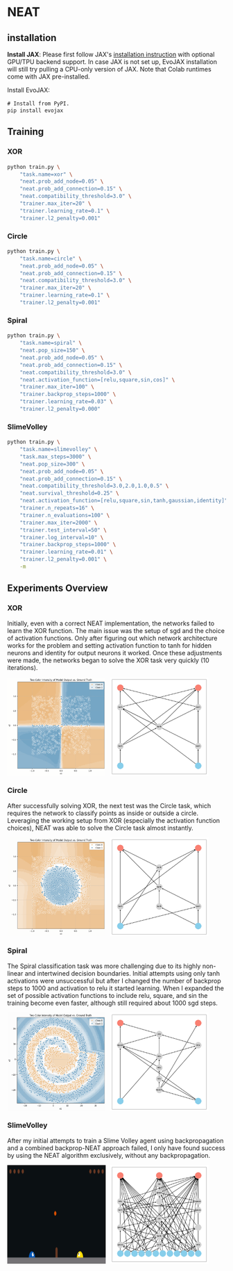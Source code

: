 # NEAT

## installation

**Install JAX**: 
Please first follow JAX's [installation instruction](https://github.com/google/jax#installation) with optional GPU/TPU backend support.
In case JAX is not set up, EvoJAX installation will still try pulling a CPU-only version of JAX.
Note that Colab runtimes come with JAX pre-installed.

Install EvoJAX:
```
# Install from PyPI.
pip install evojax
```

## Training

### XOR

```bash
python train.py \
    "task.name=xor" \
    "neat.prob_add_node=0.05" \
    "neat.prob_add_connection=0.15" \
    "neat.compatibility_threshold=3.0" \
    "trainer.max_iter=20" \
    "trainer.learning_rate=0.1" \
    "trainer.l2_penalty=0.001"
```

### Circle

```bash
python train.py \
    "task.name=circle" \
    "neat.prob_add_node=0.05" \
    "neat.prob_add_connection=0.15" \
    "neat.compatibility_threshold=3.0" \
    "trainer.max_iter=20" \
    "trainer.learning_rate=0.1" \
    "trainer.l2_penalty=0.001"
```

### Spiral

```bash
python train.py \
    "task.name=spiral" \
    "neat.pop_size=150" \
    "neat.prob_add_node=0.05" \
    "neat.prob_add_connection=0.15" \
    "neat.compatibility_threshold=3.0" \
    "neat.activation_function=[relu,square,sin,cos]" \
    "trainer.max_iter=100" \
    "trainer.backprop_steps=1000" \
    "trainer.learning_rate=0.03" \
    "trainer.l2_penalty=0.000"

```

### SlimeVolley

```bash
python train.py \
    "task.name=slimevolley" \
    "task.max_steps=3000" \
    "neat.pop_size=300" \
    "neat.prob_add_node=0.05" \
    "neat.prob_add_connection=0.15" \
    "neat.compatibility_threshold=3.0,2.0,1.0,0.5" \
    "neat.survival_threshold=0.25" \
    "neat.activation_function=[relu,square,sin,tanh,gaussian,identity]" \
    "trainer.n_repeats=16" \
    "trainer.n_evaluations=100" \
    "trainer.max_iter=2000" \
    "trainer.test_interval=50" \
    "trainer.log_interval=10" \
    "trainer.backprop_steps=1000" \
    "trainer.learning_rate=0.01" \
    "trainer.l2_penalty=0.001" \
    -m
```

## Experiments Overview

### XOR
Initially, even with a correct NEAT implementation, the networks failed to learn the XOR function. The main issue was the setup of sgd and the choice of activation functions. Only after figuring out which network architecture works for the problem and setting activation function to tanh for hidden neurons and identity for output neurons it worked. Once these adjustments were made, the networks began to solve the XOR task very quickly (10 iterations).

<div style="display: flex; gap: 10px;">
    <img src="assets/xor.gif" alt="XOR Training Progress" width="45%">
    <img src="assets/xor_genome.png" alt="XOR Network Visualization" width="45%">
</div>

### Circle
After successfully solving XOR, the next test was the Circle task, which requires the network to classify points as inside or outside a circle. Leveraging the working setup from XOR (especially the activation function choices), NEAT was able to solve the Circle task almost instantly. 

<div style="display: flex; gap: 10px;">
    <img src="assets/circle.gif" alt="Circle Training Progress" width="45%">
    <img src="assets/circle_genome.png" alt="Circle Network Visualization" width="45%">
</div>

### Spiral
The Spiral classification task was more challenging due to its highly non-linear and intertwined decision boundaries. Initial attempts using only tanh activations were unsuccessful but after I changed the number of backprop steps to 1000 and activation to relu it started learning. When I expanded the set of possible activation functions to include relu, square, and sin the training become even faster, although still required about 1000 sgd steps. 

<div style="display: flex; gap: 10px;">
    <img src="assets/spiral.gif" alt="Spiral Training Progress" width="45%">
    <img src="assets/spiral_genome.png" alt="Spiral Network Visualization" width="45%">
</div>

### SlimeVolley
After my initial attempts to train a Slime Volley agent using backpropagation and a combined backprop-NEAT approach failed, I only have found success by using the NEAT algorithm exclusively, without any backpropagation.

<div style="display: flex; gap: 10px;">
    <img src="assets/slimevolley.gif" alt="XOR Training Progress" width="45%">
    <img src="assets/slimevolley_genome.png" alt="XOR Network Visualization" width="45%">
</div>
